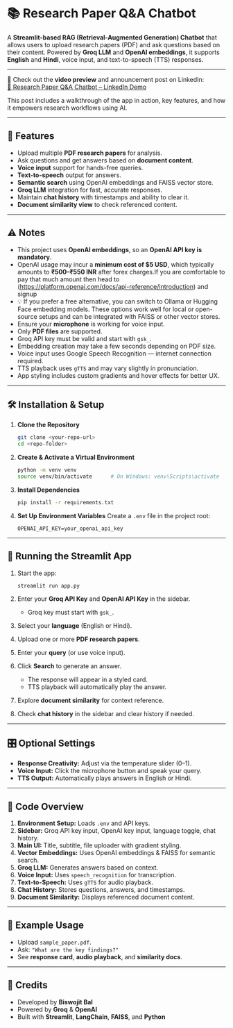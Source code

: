 # 📚 Research Paper Q&A Chatbot


A **Streamlit-based RAG (Retrieval-Augmented Generation) Chatbot** that allows users to upload research papers (PDF) and ask questions based on their content. Powered by **Groq LLM** and **OpenAI embeddings**, it supports **English** and **Hindi**, voice input, and text-to-speech (TTS) responses.

---

🎥 Check out the **video preview** and announcement post on LinkedIn:  
[🚀 Research Paper Q&A Chatbot – LinkedIn Demo](https://www.linkedin.com/feed/update/urn:li:activity:7365394386513301504/)

This post includes a walkthrough of the app in action, key features, and how it empowers research workflows using AI.

---

## 🌟 Features

- Upload multiple **PDF research papers** for analysis.
- Ask questions and get answers based on **document content**.
- **Voice input** support for hands-free queries.
- **Text-to-speech** output for answers.
- **Semantic search** using OpenAI embeddings and FAISS vector store.
- **Groq LLM** integration for fast, accurate responses.
- Maintain **chat history** with timestamps and ability to clear it.
- **Document similarity view** to check referenced content.

---

## ⚠️ Notes

- This project uses **OpenAI embeddings**, so an **OpenAI API key is mandatory**.
- OpenAI usage may incur a **minimum cost of $5 USD**, which typically amounts to **₹500–₹550 INR** after forex charges.If you are comfortable to pay that much amount then head to (https://platform.openai.com/docs/api-reference/introduction) and signup
- 💡 If you prefer a free alternative, you can switch to Ollama or Hugging Face embedding models. These options work well for local or open-source setups and can be integrated with FAISS or other vector stores.
- Ensure your **microphone** is working for voice input.
- Only **PDF files** are supported.
- Groq API key must be valid and start with `gsk_`.
- Embedding creation may take a few seconds depending on PDF size.
- Voice input uses Google Speech Recognition — internet connection required.
- TTS playback uses `gTTS` and may vary slightly in pronunciation.
- App styling includes custom gradients and hover effects for better UX.

---

## 🛠️ Installation & Setup

1. **Clone the Repository**
   ```bash
   git clone <your-repo-url>
   cd <repo-folder>
   ```

2. **Create & Activate a Virtual Environment**
   ```bash
   python -m venv venv
   source venv/bin/activate      # On Windows: venv\Scripts\activate
   ```

3. **Install Dependencies**
   ```bash
   pip install -r requirements.txt
   ```

4. **Set Up Environment Variables**
   Create a `.env` file in the project root:
   ```env
   OPENAI_API_KEY=your_openai_api_key
   ```

---

## 🚀 Running the Streamlit App

1. Start the app:
   ```bash
   streamlit run app.py
   ```

2. Enter your **Groq API Key** and **OpenAI API Key** in the sidebar.
   * Groq key must start with `gsk_`.

3. Select your **language** (English or Hindi).

4. Upload one or more **PDF research papers**.

5. Enter your **query** (or use voice input).

6. Click **Search** to generate an answer.
   * The response will appear in a styled card.
   * TTS playback will automatically play the answer.

7. Explore **document similarity** for context reference.

8. Check **chat history** in the sidebar and clear history if needed.

---

## 🎛️ Optional Settings

- **Response Creativity:** Adjust via the temperature slider (0–1).
- **Voice Input:** Click the microphone button and speak your query.
- **TTS Output:** Automatically plays answers in English or Hindi.

---

## 🧩 Code Overview

1. **Environment Setup:** Loads `.env` and API keys.
2. **Sidebar:** Groq API key input, OpenAI key input, language toggle, chat history.
3. **Main UI:** Title, subtitle, file uploader with gradient styling.
4. **Vector Embeddings:** Uses OpenAI embeddings & FAISS for semantic search.
5. **Groq LLM:** Generates answers based on context.
6. **Voice Input:** Uses `speech_recognition` for transcription.
7. **Text-to-Speech:** Uses `gTTS` for audio playback.
8. **Chat History:** Stores questions, answers, and timestamps.
9. **Document Similarity:** Displays referenced document content.

---

## 📄 Example Usage

- Upload `sample_paper.pdf`.
- Ask: `"What are the key findings?"`
- See **response card**, **audio playback**, and **similarity docs**.

---

## 📝 Credits

- Developed by **Biswojit Bal**
- Powered by **Groq** & **OpenAI**
- Built with **Streamlit**, **LangChain**, **FAISS**, and **Python**
